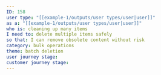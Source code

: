 ```yaml
---
ID: 158
user type: "[[example-1/outputs/user types/user|user]]"
as a: "[[example-1/outputs/user types/user|user]]"
who is: cleaning up many items
I need to: delete multiple items safely
so that: I can remove obsolete content without risk
category: bulk operations
theme: batch deletion
user journey stage:
customer journey stage:
---
```

